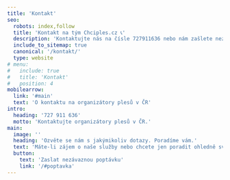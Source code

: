 ```yaml
---
title: 'Kontakt'
seo:
  robots: index,follow
  title: 'Kontakt na tým Chciples.cz 📞'
  description: 'Kontaktujte nás na čísle 727911636 nebo nám zašlete nezávaznou poptávku prostřednictvím formuláře. Ozveme se vám zpravidla už během následujících hodin!'
  include_to_sitemap: true
  canonical: '/kontakt/'
  type: website
# menu:
#   include: true
#   title: 'Kontakt'
#   position: 4
mobilearrow:
  link: '#main'
  text: 'O kontaktu na organizátory plesů v ČR'
intro:
  heading: '727 911 636'
  motto: 'Kontaktujte organizátory plesů v ČR.'
main: 
  image: ''
  heading: 'Ozvěte se nám s jakýmikoliv dotazy. Poradíme vám.'
  text: 'Máte-li zájem o naše služby nebo chcete jen poradit ohledně svého plesu, kdykoliv nám zavolejte nebo zašlete poptávkový formulář.'
  button:
    text: 'Zaslat nezávaznou poptávku'
    link: '/#poptavka'
---
```

